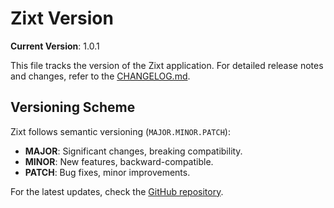 # Zixt Version

**Current Version**: 1.0.1

This file tracks the version of the Zixt application. For detailed release notes and changes, refer to the [CHANGELOG.md](CHANGELOG.md).

## Versioning Scheme

Zixt follows semantic versioning (`MAJOR.MINOR.PATCH`):
- **MAJOR**: Significant changes, breaking compatibility.
- **MINOR**: New features, backward-compatible.
- **PATCH**: Bug fixes, minor improvements.

For the latest updates, check the [GitHub repository](https://github.com/NetworkNerd1337/zixt).